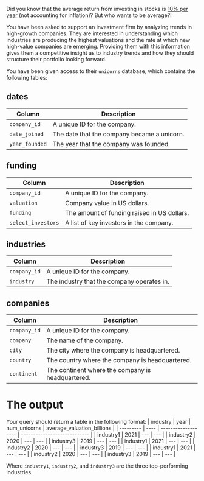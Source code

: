 Did you know that the average return from investing in stocks is [10% per year](https://www.nerdwallet.com/article/investing/average-stock-market-return) (not accounting for inflation)? But who wants to be average?! 

You have been asked to support an investment firm by analyzing trends in high-growth companies. They are interested in understanding which industries are producing the highest valuations and the rate at which new high-value companies are emerging. Providing them with this information gives them a competitive insight as to industry trends and how they should structure their portfolio looking forward.

You have been given access to their `unicorns` database, which contains the following tables:

## dates
| Column       | Description                                  |
|------------- |--------------------------------------------- |
| `company_id`   | A unique ID for the company.                 |
| `date_joined` | The date that the company became a unicorn.  |
| `year_founded` | The year that the company was founded.       |

## funding
| Column           | Description                                  |
|----------------- |--------------------------------------------- |
| `company_id`       | A unique ID for the company.                 |
| `valuation`        | Company value in US dollars.                 |
| `funding`          | The amount of funding raised in US dollars.  |
| `select_investors` | A list of key investors in the company.      |

## industries
| Column       | Description                                  |
|------------- |--------------------------------------------- |
| `company_id`   | A unique ID for the company.                 |
| `industry`     | The industry that the company operates in.   |

## companies
| Column       | Description                                       |
|------------- |-------------------------------------------------- |
| `company_id`   | A unique ID for the company.                      |
| `company`      | The name of the company.                          |
| `city`         | The city where the company is headquartered.      |
| `country`      | The country where the company is headquartered.   |
| `continent`    | The continent where the company is headquartered. |


# The output

Your query should return a table in the following format:
| industry  | year | num\_unicorns       | average\_valuation\_billions |
| --------- | ---- | ------------------- | ---------------------------- |
| industry1 | 2021 |        ---          |             ---              |
| industry2 | 2020 |        ---          |             ---              |
| industry3 | 2019 |        ---          |             ---              |
| industry1 | 2021 |        ---          |             ---              |
| industry2 | 2020 |        ---          |             ---              |
| industry3 | 2019 |        ---          |             ---              |
| industry1 | 2021 |        ---          |             ---              |
| industry2 | 2020 |        ---          |             ---              |
| industry3 | 2019 |        ---          |             ---              |

Where `industry1`, `industry2`, and `industry3` are the three top-performing industries.
